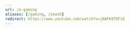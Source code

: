 ```yaml
---
url: /e-gaming
aliases: [/gaming, /smash]
redirect: https://www.youtube.com/watch?v=jNAFK9TOFiE
---
```


